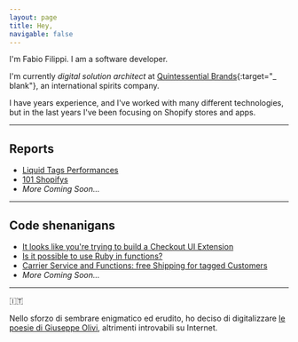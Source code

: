 ```yaml
---
layout: page
title: Hey,
navigable: false
---
```



I'm Fabio Filippi. I am a software developer.

I'm currently _digital solution architect_ at [Quintessential Brands](https://quintessentialbrands.com){:target="_
blank"}, an international spirits company.

I have <span id="years_experience"></span> years experience, and I've worked with many different technologies, but in
the last <span id="last_years"></span> years I've been focusing
on Shopify stores and apps.

---

## Reports

* [Liquid Tags Performances](/reports/liquid_tags_performances)
* [101 Shopifys](/reports/101_shopifys)
* _More Coming Soon..._

---

## Code shenanigans

* [It looks like you're trying to build a Checkout UI Extension](/tutorials/clippify)
* [Is it possible to use Ruby in functions?](/tutorials/ruby-in-shopify-functions)
* [Carrier Service and Functions: free Shipping for tagged Customers](/tutorials/carrier-service-and-shopify-functions)
* _More Coming Soon..._

---

🇮🇹

Nello sforzo di sembrare enigmatico ed erudito, ho deciso di digitalizzare [le poesie di Giuseppe Olivi](/giuseppe_olivi), altrimenti
introvabili su Internet.
